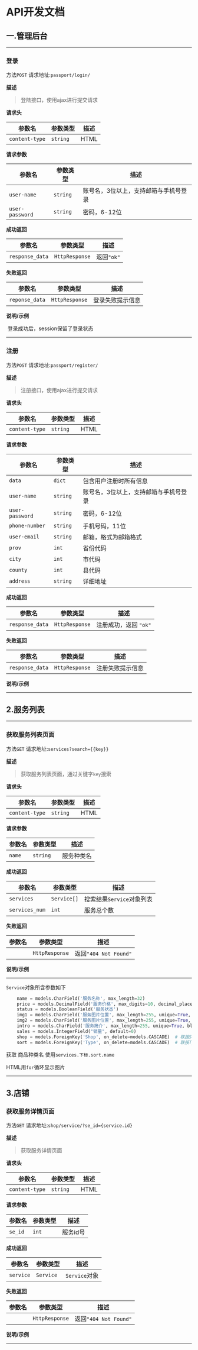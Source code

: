 # API开发文档

## 一.管理后台

---

### 登录

方法`POST`  请求地址:`passport/login/`

**描述**

> 登陆接口，使用ajax进行提交请求

**请求头**

| 参数名         | 参数类型 | 描述 |
| -------------- | -------- | ---- |
| `content-type` | `string` | HTML |

**请求参数**

| 参数名          | 参数类型 | 描述                                  |
| --------------- | -------- | ------------------------------------- |
| `user-name`     | `string` | 账号名，3位以上，支持邮箱与手机号登录 |
| `user-password` | `string` | 密码，6-12位                          |

**成功返回**

| 参数名          | 参数类型       | 描述       |
| --------------- | -------------- | ---------- |
| `response_data` | `HttpResponse` | 返回`"ok"` |

**失败返回**

| 参数名         | 参数类型       | 描述             |
| -------------- | -------------- | ---------------- |
| `reponse_data` | `HttpResponse` | 登录失败提示信息 |

**说明/示例**

​	登录成功后，session保留了登录状态

---

### 注册

方法`POST`  请求地址:`passport/register/` 

**描述**

> 注册接口，使用ajax进行提交请求

**请求头**

| 参数名         | 参数类型 | 描述 |
| -------------- | -------- | ---- |
| `content-type` | `string` | HTML |

**请求参数**

| 参数名          | 参数类型 | 描述                                  |
| --------------- | -------- | ------------------------------------- |
| `data`          | `dict`   | 包含用户注册时所有信息                |
| `user-name`     | `string` | 账号名，3位以上，支持邮箱与手机号登录 |
| `user-password` | `string` | 密码，6-12位                          |
| `phone-number`  | `string` | 手机号码，11位                        |
| `user-email`    | `string` | 邮箱，格式为邮箱格式                  |
| `prov`          | `int`    | 省份代码                              |
| `city`          | `int`    | 市代码                                |
| `county`        | `int`    | 县代码                                |
| `address`       | `string` | 详细地址                              |

**成功返回**

| 参数名          | 参数类型       | 描述                  |
| --------------- | -------------- | --------------------- |
| `response_data` | `HttpResponse` | 注册成功，返回 `"ok"` |

**失败返回**

| 参数名            | 参数类型       | 描述             |
| ----------------- | -------------- | ---------------- |
| ``response_data`` | `HttpResponse` | 注册失败提示信息 |

**说明/示例**

---

## 2.服务列表

---

### 获取服务列表页面

方法`GET`  请求地址:`services?search={{key}}` 

**描述**

> 获取服务列表页面，通过关键字`key`搜索

**请求头**

| 参数名         | 参数类型 | 描述 |
| -------------- | -------- | ---- |
| `content-type` | `string` | HTML |

**请求参数**

| 参数名 | 参数类型 | 描述       |
| ------ | -------- | ---------- |
| `name` | `string` | 服务种类名 |

**成功返回**

| 参数名         | 参数类型    | 描述                      |
| -------------- | ----------- | ------------------------- |
| `services`     | `Service[]` | 搜索结果`Service`对象列表 |
| `services_num` | `int`       | 服务总个数                |

**失败返回**

| 参数名 | 参数类型       | 描述                  |
| ------ | -------------- | --------------------- |
|        | `HttpResponse` | 返回`"404 Not Found"` |

**说明/示例**

---

`Service`对象所含参数如下

```python
    name = models.CharField('服务名称', max_length=32)
    price = models.DecimalField('服务价格', max_digits=10, decimal_places=2)
    status = models.BooleanField('服务状态')
    img1 = models.CharField('服务图片位置', max_length=255, unique=True, blank=True, null=True)
    img2 = models.CharField('服务图片位置', max_length=255, unique=True, blank=True, null=True)
    intro = models.CharField('服务简介', max_length=255, unique=True, blank=True, null=True)
    sales = models.IntegerField("销量", default=0)
    shop = models.ForeignKey('Shop', on_delete=models.CASCADE)  # 联接Shop表
    sort = models.ForeignKey('Type', on_delete=models.CASCADE)  # 联接Type表
```

获取 商品种类名 使用`services.下标.sort.name`

HTML用`for`循环显示图片

---

## 3.店铺

### 获取服务详情页面

方法`GET` 请求地址:`shop/service/?se_id={service.id}`

**描述**

> 获取服务详情页面

**请求头**

| 参数名         | 参数类型 | 描述 |
| -------------- | -------- | ---- |
| `content-type` | `string` | HTML |

**请求参数**

| 参数名  | 参数类型 | 描述     |
| ------- | -------- | -------- |
| `se_id` | `int`    | 服务id号 |

**成功返回**

| 参数名    | 参数类型  | 描述          |
| --------- | --------- | ------------- |
| `service` | `Service` | `Service`对象 |

**失败返回**

| 参数名 | 参数类型       | 描述                  |
| ------ | -------------- | --------------------- |
|        | `HttpResponse` | 返回`"404 Not Found"` |

**说明/示例**

---